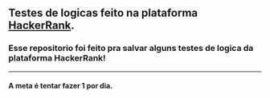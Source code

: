## Testes de logicas feito na plataforma [HackerRank](https://www.hackerrank.com).

### Esse repositorio foi feito pra salvar alguns testes de logica da plataforma HackerRank!
---

#### A meta é tentar fazer 1 por dia.

